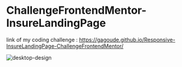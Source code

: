 # ChallengeFrontendMentor-InsureLandingPage

link of my coding challenge : https://gagoude.github.io/Responsive-InsureLandingPage-ChallengeFrontendMentor/

![desktop-design](https://user-images.githubusercontent.com/56520774/125679673-4db830c5-967a-400d-ad30-56f6840cdc45.jpg)

